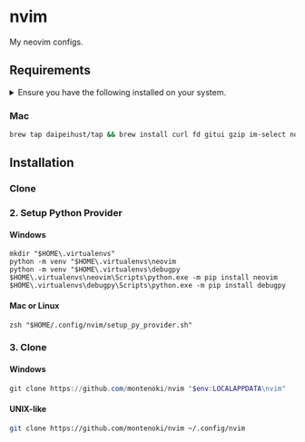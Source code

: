 <!-- markdownlint-disable MD013 -->
<!-- markdownlint-disable MD024 -->
<!-- markdownlint-disable MD033 -->
# nvim

My neovim configs.

## Requirements

<details closed>
<summary>Ensure you have the following installed on your system.</summary>

- **curl**: Get a file from an HTTP, HTTPS or FTP server

- **fd**: Simple, fast and user-friendly alternative to find

- **gitui**: Blazing fast terminal-ui for git written in rust

- **gzip**: Popular GNU data compression program

- **im-select**: Switch your input method in shell.

- **node.js**

- **python**

- **ripgrep**: Search tool like grep and The Silver Searcher

- **tar**: GNU version of the tar archiving utility

- **unzip**: Extraction utility for .zip compressed archives

- **wget**: Internet file retriever

</details>

### Mac

```bash
brew tap daipeihust/tap && brew install curl fd gitui gzip im-select node python ripgrep tar unzip wget
```

## Installation

### Clone

### 2. **Setup Python Provider**

#### Windows

``` shell
mkdir "$HOME\.virtualenvs"
python -m venv "$HOME\.virtualenvs\neovim
python -m venv "$HOME\.virtualenvs\debugpy
$HOME\.virtualenvs\neovim\Scripts\python.exe -m pip install neovim
$HOME\.virtualenvs\debugpy\Scripts\python.exe -m pip install debugpy
```

#### Mac or Linux

``` shell
zsh "$HOME/.config/nvim/setup_py_provider.sh"
```

### 3. Clone

#### Windows

```powershell
git clone https://github.com/montenoki/nvim "$env:LOCALAPPDATA\nvim"
```

#### UNIX-like

```bash
git clone https://github.com/montenoki/nvim ~/.config/nvim
```

